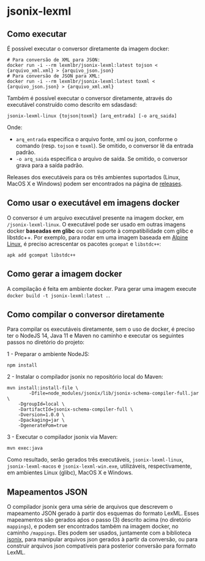 # jsonix-lexml

## Como executar

É possível executar o conversor diretamente da imagem docker:

```
# Para conversão de XML para JSON:
docker run -i --rm lexmlbr/jsonix-lexml:latest tojson < {arquivo_xml.xml} > {arquivo_json.json}
# Para conversão de JSON para XML:
docker run -i --rm lexmlbr/jsonix-lexml:latest toxml < {arquivo_json.json} > {arquivo_xml.xml}
```

Também é possível executar o conversor diretamente, através do executável construído como descrito
em sdasdasd:
```
jsonix-lexml-linux {tojson|toxml} [arq_entrada] [-o arq_saida]
```

Onde:
- `arq_entrada` especifica o arquivo fonte, xml ou json, conforme o comando (resp. `tojson` e `toxml`). 
  Se omitido, o conversor lê da entrada padrão.
- `-o arq_saida` especifica o arquivo de saída. Se omitido, o conversor grava para a saída padrão.  

Releases dos executáveis para os três ambientes suportados (Linux, MacOS X e Windows) podem
ser encontrados na página de [releases](https://github.com/lexml/jsonix-lexml/releases/).

## Como usar o executável em imagens docker

O conversor é um arquivo executável presente na imagem docker, em `/jsonix-lexml-linux`. O executável
pode ser usado em outras imagens docker **baseadas em glibc** ou com suporte à compatibilidade com glibc e libstdc++.
Por exemplo, para rodar em uma imagem baseada em [Alpine Linux](https://hub.docker.com/_/alpine), é preciso
acrescentar os pacotes `gcompat`  e `libstdc++`:
``` 
apk add gcompat libstdc++
``` 

## Como gerar a imagem docker

A compilação é feita em ambiente docker. Para gerar uma imagem
execute `docker build -t jsonix-lexml:latest .`.

## Como compilar o conversor diretamente

Para compilar os executáveis diretamente, sem o uso de docker, é preciso ter o NodeJS 14, Java 11 e Maven no caminho e executar os seguintes passos
no diretório do projeto:

1 - Preparar o ambiente NodeJS:
```
npm install
```
2 - Instalar o compilador jsonix no repositório local do Maven:
```
mvn install:install-file \
    	-Dfile=node_modules/jsonix/lib/jsonix-schema-compiler-full.jar \
	-DgroupId=local \
	-DartifactId=jsonix-schema-compiler-full \
	-Dversion=1.0.0 \
	-Dpackaging=jar \
	-DgeneratePom=true
```
3 - Executar o compilador jsonix via Maven: 
```
mvn exec:java
```
Como resultado, serão gerados três executáveis, `jsonix-lexml-linux`, `jsonix-lexml-macos` e `jsonix-lexml-win.exe`, utilizáveis, respectivamente,
em ambientes Linux (glibc), MacOS X e Windows.


## Mapeamentos JSON

O compilador jsonix gera uma série de arquivos que descrevem o mapeamento JSON gerado à partir dos esquemas do formato LexML. Esses mapeamentos
são gerados aṕos o passo (3) descrito acima (no diretório `mappings`), e podem ser encontrados também na imagem docker, no caminho `/mappings`. Eles
podem ser usados, juntamente com a biblioteca [jsonix](https://github.com/highsource/jsonix), para manipular arquivos json gerados à partir da conversão, ou para construir arquivos json
compatíveis para posterior conversão para formato LexML.

